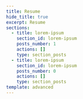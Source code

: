 ```yaml
---
title: Resume
hide_title: true
excerpt: Resume
sections:
  - title: lorem-ipsum
    section_id: lorem-ipsum
    posts_number: 1
    actions: []
    type: section_posts
  - title: lorem-ipsum
    section_id: lorem-ipsum
    posts_number: 0
    actions: []
    type: section_posts
template: advanced
---
```

